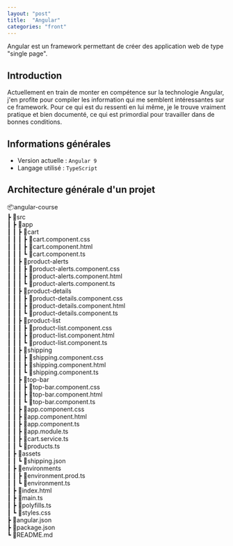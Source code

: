 ```yaml
---
layout: "post"  
title:  "Angular"  
categories: "front"  
--- 
```

Angular est un framework permettant de créer des application web de type "single page".  
## Introduction
Actuellement en train de monter en compétence sur la technologie Angular, j'en profite pour compiler les information qui me semblent intéressantes sur ce framework. Pour ce qui est du ressenti en lui même, je le trouve vraiment pratique et bien documenté, ce qui est primordial pour travailler dans de bonnes conditions.  

## Informations générales 
* Version actuelle : `Angular 9`
* Langage utilisé : `TypeScript`

## Architecture générale d'un projet

📦angular-course  
 ┣ 📂src  
 ┃ ┣ 📂app  
 ┃ ┃ ┣ 📂cart  
 ┃ ┃ ┃ ┣ 📜cart.component.css  
 ┃ ┃ ┃ ┣ 📜cart.component.html  
 ┃ ┃ ┃ ┗ 📜cart.component.ts  
 ┃ ┃ ┣ 📂product-alerts  
 ┃ ┃ ┃ ┣ 📜product-alerts.component.css  
 ┃ ┃ ┃ ┣ 📜product-alerts.component.html  
 ┃ ┃ ┃ ┗ 📜product-alerts.component.ts  
 ┃ ┃ ┣ 📂product-details  
 ┃ ┃ ┃ ┣ 📜product-details.component.css  
 ┃ ┃ ┃ ┣ 📜product-details.component.html  
 ┃ ┃ ┃ ┗ 📜product-details.component.ts  
 ┃ ┃ ┣ 📂product-list  
 ┃ ┃ ┃ ┣ 📜product-list.component.css  
 ┃ ┃ ┃ ┣ 📜product-list.component.html  
 ┃ ┃ ┃ ┗ 📜product-list.component.ts  
 ┃ ┃ ┣ 📂shipping  
 ┃ ┃ ┃ ┣ 📜shipping.component.css  
 ┃ ┃ ┃ ┣ 📜shipping.component.html  
 ┃ ┃ ┃ ┗ 📜shipping.component.ts  
 ┃ ┃ ┣ 📂top-bar  
 ┃ ┃ ┃ ┣ 📜top-bar.component.css  
 ┃ ┃ ┃ ┣ 📜top-bar.component.html  
 ┃ ┃ ┃ ┗ 📜top-bar.component.ts  
 ┃ ┃ ┣ 📜app.component.css  
 ┃ ┃ ┣ 📜app.component.html  
 ┃ ┃ ┣ 📜app.component.ts  
 ┃ ┃ ┣ 📜app.module.ts  
 ┃ ┃ ┣ 📜cart.service.ts  
 ┃ ┃ ┗ 📜products.ts  
 ┃ ┣ 📂assets  
 ┃ ┃ ┗ 📜shipping.json  
 ┃ ┣ 📂environments  
 ┃ ┃ ┣ 📜environment.prod.ts  
 ┃ ┃ ┗ 📜environment.ts  
 ┃ ┣ 📜index.html  
 ┃ ┣ 📜main.ts  
 ┃ ┣ 📜polyfills.ts  
 ┃ ┗ 📜styles.css  
 ┣ 📜angular.json  
 ┣ 📜package.json  
 ┗ 📜README.md  

